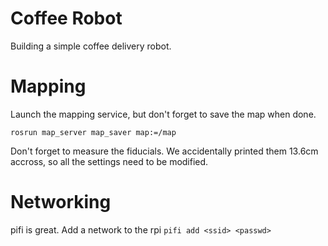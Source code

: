 # Coffee Robot 

Building a simple coffee delivery robot. 

# Mapping

Launch the mapping service, but don't forget to save the map when done. 

`rosrun map_server map_saver map:=/map`

Don't forget to measure the fiducials. We accidentally printed them 13.6cm accross, so all the settings need to be modified. 

# Networking

pifi is great. Add a network to the rpi
`pifi add <ssid> <passwd>`

